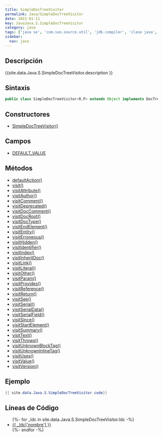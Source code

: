 ```yaml
---
title: SimpleDocTreeVisitor
permalink: Java/SimpleDocTreeVisitor
date: 2021-01-11
key: JavaJava.S.SimpleDocTreeVisitor
category: java
tags: ['java se', 'com.sun.source.util', 'jdk.compiler', 'clase java', 'Java 1.8']
sidebar: 
  nav: java
---
```


## Descripción
{{site.data.Java.S.SimpleDocTreeVisitor.description }}

## Sintaxis
~~~java
public class SimpleDocTreeVisitor<R,P> extends Object implements DocTreeVisitor<R,P>
~~~

## Constructores
* [SimpleDocTreeVisitor()](/Java/SimpleDocTreeVisitor/SimpleDocTreeVisitor/)

## Campos
* [DEFAULT_VALUE](/Java/SimpleDocTreeVisitor/DEFAULT_VALUE)

## Métodos
* [defaultAction()](/Java/SimpleDocTreeVisitor/defaultAction)
* [visit()](/Java/SimpleDocTreeVisitor/visit)
* [visitAttribute()](/Java/SimpleDocTreeVisitor/visitAttribute)
* [visitAuthor()](/Java/SimpleDocTreeVisitor/visitAuthor)
* [visitComment()](/Java/SimpleDocTreeVisitor/visitComment)
* [visitDeprecated()](/Java/SimpleDocTreeVisitor/visitDeprecated)
* [visitDocComment()](/Java/SimpleDocTreeVisitor/visitDocComment)
* [visitDocRoot()](/Java/SimpleDocTreeVisitor/visitDocRoot)
* [visitDocType()](/Java/SimpleDocTreeVisitor/visitDocType)
* [visitEndElement()](/Java/SimpleDocTreeVisitor/visitEndElement)
* [visitEntity()](/Java/SimpleDocTreeVisitor/visitEntity)
* [visitErroneous()](/Java/SimpleDocTreeVisitor/visitErroneous)
* [visitHidden()](/Java/SimpleDocTreeVisitor/visitHidden)
* [visitIdentifier()](/Java/SimpleDocTreeVisitor/visitIdentifier)
* [visitIndex()](/Java/SimpleDocTreeVisitor/visitIndex)
* [visitInheritDoc()](/Java/SimpleDocTreeVisitor/visitInheritDoc)
* [visitLink()](/Java/SimpleDocTreeVisitor/visitLink)
* [visitLiteral()](/Java/SimpleDocTreeVisitor/visitLiteral)
* [visitOther()](/Java/SimpleDocTreeVisitor/visitOther)
* [visitParam()](/Java/SimpleDocTreeVisitor/visitParam)
* [visitProvides()](/Java/SimpleDocTreeVisitor/visitProvides)
* [visitReference()](/Java/SimpleDocTreeVisitor/visitReference)
* [visitReturn()](/Java/SimpleDocTreeVisitor/visitReturn)
* [visitSee()](/Java/SimpleDocTreeVisitor/visitSee)
* [visitSerial()](/Java/SimpleDocTreeVisitor/visitSerial)
* [visitSerialData()](/Java/SimpleDocTreeVisitor/visitSerialData)
* [visitSerialField()](/Java/SimpleDocTreeVisitor/visitSerialField)
* [visitSince()](/Java/SimpleDocTreeVisitor/visitSince)
* [visitStartElement()](/Java/SimpleDocTreeVisitor/visitStartElement)
* [visitSummary()](/Java/SimpleDocTreeVisitor/visitSummary)
* [visitText()](/Java/SimpleDocTreeVisitor/visitText)
* [visitThrows()](/Java/SimpleDocTreeVisitor/visitThrows)
* [visitUnknownBlockTag()](/Java/SimpleDocTreeVisitor/visitUnknownBlockTag)
* [visitUnknownInlineTag()](/Java/SimpleDocTreeVisitor/visitUnknownInlineTag)
* [visitUses()](/Java/SimpleDocTreeVisitor/visitUses)
* [visitValue()](/Java/SimpleDocTreeVisitor/visitValue)
* [visitVersion()](/Java/SimpleDocTreeVisitor/visitVersion)

## Ejemplo
~~~java
{{ site.data.Java.S.SimpleDocTreeVisitor.code}}
~~~

## Líneas de Código
<ul>
{%- for _ldc in site.data.Java.S.SimpleDocTreeVisitor.ldc -%}
   <li>
       <a href="{{_ldc['url'] }}">{{ _ldc['nombre'] }}</a>
   </li>
{%- endfor -%}
</ul>
